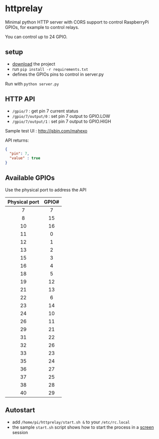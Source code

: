 # httprelay

Minimal python HTTP server with CORS support to control RaspberryPi GPIOs, for example to control relays.

You can control up to 24 GPIO.

## setup

 - [download](https://github.com/revolunet/httprelay/archive/master.zip) the project
 - run `pip install -r requirements.txt`
 - defines the GPIOs pins to control in server.py

Run with `python server.py`

## HTTP API

 - `/gpio/7` : get pin 7 current status
 - `/gpio/7/output/0` : set pin 7 output to GPIO.LOW
 - `/gpio/7/output/1` : set pin 7 output to GPIO.HIGH

Sample test UI : http://jsbin.com/mahexo

API returns:

```json
{
  "pin": 7,
  "value" : true
}
```


## Available GPIOs

Use the physical port to address the API

Physical port | GPIO#
:------------:|:-----:
  7           | 7
  8           | 15
  10          | 16
  11          | 0
  12          | 1
  13          | 2
  15          | 3
  16          | 4
  18          | 5
  19          | 12
  21          | 13
  22          | 6
  23          | 14
  24          | 10
  26          | 11
  29          | 21
  31          | 22
  32          | 26
  33          | 23
  35          | 24
  36          | 27
  37          | 25
  38          | 28
  40          | 29

## Autostart

 - add `/home/pi/httprelay/start.sh &` to your `/etc/rc.local`
 - the sample `start.sh` script shows how to start the process in a [screen](https://www.gnu.org/software/screen) session
